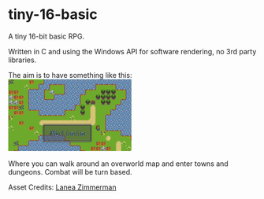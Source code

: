 # tiny-16-basic
A tiny 16-bit basic RPG.

Written in C and using the Windows API for software rendering, no 3rd party libraries.

The aim is to have something like this:
![Overworld](https://github.com/JamieSandell/tiny-16-basic/blob/main/images/overworld.png)

Where you can walk around an overworld map and enter towns and dungeons.
Combat will be turn based.

Asset Credits:
[Lanea Zimmerman](https://opengameart.org/content/tiny-16-basic)